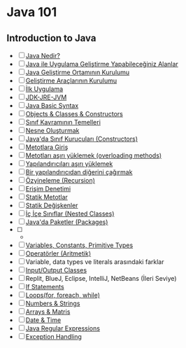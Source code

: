 # Java 101

## Introduction to Java

- [ ] [Java Nedir?](what-is-java/)
- [ ] [Java ile Uygulama Geliştirme Yapabileceğiniz Alanlar](uygulama-alanlari/)
- [ ] [Java Geliştirme Ortamının Kurulumu](java-geliştirme-ortaminin-kurulumu/)
- [ ] [Geliştirme Araçlarının Kurulumu](gelistirme-araclarinin-kurulumu/)
- [ ] [İlk Uygulama](hello-world/)
- [ ] [JDK-JRE-JVM](JDK-JRE-JVM/)
- [ ] [Java Basic Syntax](java-basic-syntax/)
- [ ] [Objects & Classes & Constructors](objects-classes-constructors/)
- [ ] [Sınıf Kavramının Temelleri](sinif-kavraminin-temelleri/)
- [ ] [Nesne Oluşturmak](nesne-olusturmak/)
- [ ] [Java&#39;da Sınıf Kurucuları (Constructors)](sinif-kuruculari-(Constructors)/)
- [ ] [Metotlara Giriş](metotlara-giris/)
- [ ] [Metotları aşırı yüklemek (overloading methods)](metotlari-asiri-yuklemek-(overloading-methods)/)
- [ ] [Yapılandırıcıları aşırı yüklemek](yapilandiricilari-asiri-yuklemek/)
- [ ] [Bir yapılandırıcıdan diğerini çağırmak](bir-yapilandiricidan-digerini-cagirmak/)
- [ ] [Özyineleme (Recursion)](ozyineleme-(recursion)/)
- [ ] [Erişim Denetimi](erisim-denetimi/)
- [ ] [Statik Metotlar](statik-metotlar/)
- [ ] [Statik Değişkenler](statik-degiskenler/)
- [ ] [İç İçe Sınıflar (Nested Classes)](ic-ice-siniflar-(nested-classes)/)
- [ ] [Java&#39;da Paketler (Packages)](paketler/)
- [ ] -
- [ ] [Variables, Constants, Primitive Types](variables-constants-primitive-types/)
- [ ] [Operatörler (Aritmetik)](operatorler/)
- [ ] Variable, data types ve literals arasındaki farklar
- [ ] [Input/Output Classes](input-output-classes/)
- [ ] Replit, BlueJ, Eclipse, IntelliJ, NetBeans (İleri Seviye)
- [ ] [If Statements](if-statements/)
- [ ] [Loops(for, foreach, while)](loops/)
- [ ] [Numbers & Strings](numbers-strings/)
- [ ] [Arrays & Matris](arrays-matris/)
- [ ] [Date & Time](date-time/)
- [ ] [Java Regular Expressions](regular-expressions/)
- [ ] [Exception Handling](exception-handling/)